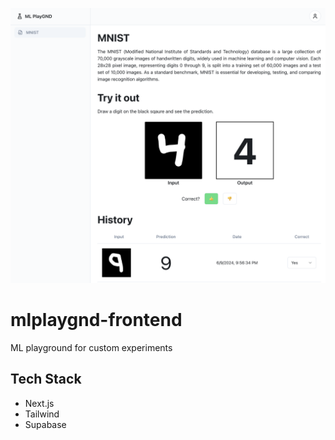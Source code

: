 ![mnist](screenshots/mnist.png "mnist")

# mlplaygnd-frontend

ML playground for custom experiments

## Tech Stack

-   Next.js
-   Tailwind
-   Supabase
